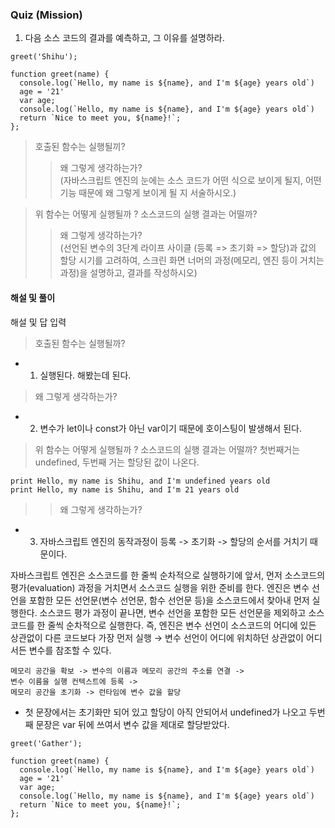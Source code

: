 ### Quiz (Mission)

1. 다음 소스 코드의 결과를 예측하고, 그 이유를 설명하라.

```
greet('Shihu');

function greet(name) {
  console.log(`Hello, my name is ${name}, and I'm ${age} years old`)
  age = '21'
  var age;
  console.log(`Hello, my name is ${name}, and I'm ${age} years old`)
  return `Nice to meet you, ${name}!`;
};
```

> 호출된 함수는 실행될끼?
>
> > 왜 그렇게 생각하는가? </br>
> > (자바스크립트 엔진의 눈에는 소스 코드가 어떤 식으로 보이게 될지, 어떤 기능 때문에 왜 그렇게 보이게 될 지 서술하시오.)

> 위 함수는 어떻게 실행될까 ? 소스코드의 실행 결과는 어떨까?
>
> > 왜 그렇게 생각하는가? </br>
> > (선언된 변수의 3단계 라이프 사이클 (등록 => 초기화 => 할당)과 값의 할당 시기를 고려하여, 스크린 화면 너머의 과정(메모리, 엔진 등이 거치는 과정)을 설명하고, 결과를 작성하시오)

#### 해설 및 풀이

해설 및 답 입력

> 호출된 함수는 실행될까?

- 1. 실행된다. 해봤는데 된다.

> 왜 그렇게 생각하는가? </br>

- 2. 변수가 let이나 const가 아닌 var이기 때문에 호이스팅이 발생해서 된다.

> 위 함수는 어떻게 실행될까 ? 소스코드의 실행 결과는 어떨까?
> 첫번째거는 undefined, 두번째 거는 할당된 값이 나온다.

```
print Hello, my name is Shihu, and I'm undefined years old
print Hello, my name is Shihu, and I'm 21 years old
```

> > 왜 그렇게 생각하는가? </br>

- 3. 자바스크립트 엔진의 동작과정이 등록 -> 초기화 -> 할당의 순서를 거치기 때문이다.

자바스크립트 엔진은 소스코드를 한 줄씩 순차적으로 실행하기에 앞서, 먼저 소스코드의 평가(evaluation) 과정을 거치면서 소스코드 실행을 위한 준비를 한다.
엔진은 변수 선언을 포함한 모든 선언문(변수 선언문, 함수 선언문 등)을 소스코드에서 찾아내 먼저 실행한다.
소스코드 평가 과정이 끝나면, 변수 선언을 포함한 모든 선언문을 제외하고 소스코드를 한 줄씩 순차적으로 실행한다.
즉, 엔진은 변수 선언이 소스코드의 어디에 있든 상관없이 다른 코드보다 가장 먼저 실행 → 변수 선언이 어디에 위치하던 상관없이 어디서든 변수를 참조할 수 있다.

```동작과정 :
메모리 공간을 확보 -> 변수의 이름과 메모리 공간의 주소를 연결 ->
변수 이름을 실행 컨텍스트에 등록 ->
메모리 공간을 초기화 -> 런타임에 변수 값을 할당
```

- 첫 문장에서는 초기화만 되어 있고 할당이 아직 안되어서 undefined가 나오고 두번째 문장은 var 뒤에 쓰여서 변수 값을 제대로 할당받았다.

```
greet('Gather');

function greet(name) {
  console.log(`Hello, my name is ${name}, and I'm ${age} years old`)
  age = '21'
  var age;
  console.log(`Hello, my name is ${name}, and I'm ${age} years old`)
  return `Nice to meet you, ${name}!`;
};
```
